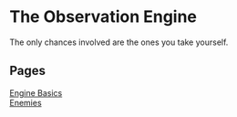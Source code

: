 # The Observation Engine

The only chances involved are the ones you take yourself.

## Pages

[Engine Basics](engine-basics.md#engine-basics)  
[Enemies](enemies.md#enemies)
